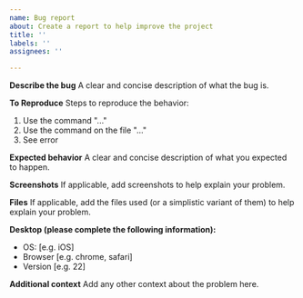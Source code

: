 ```yaml
---
name: Bug report
about: Create a report to help improve the project
title: ''
labels: ''
assignees: ''

---
```


**Describe the bug**
A clear and concise description of what the bug is.

**To Reproduce**
Steps to reproduce the behavior:
1. Use the command "..."
2. Use the command on the file "..."
3. See error

**Expected behavior**
A clear and concise description of what you expected to happen.

**Screenshots**
If applicable, add screenshots to help explain your problem.

**Files**
If applicable, add the files used (or a simplistic variant of them) to help explain your problem.

**Desktop (please complete the following information):**
 - OS: [e.g. iOS]
 - Browser [e.g. chrome, safari]
 - Version [e.g. 22]

**Additional context**
Add any other context about the problem here.
